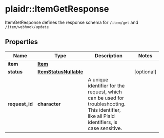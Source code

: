 # plaidr::ItemGetResponse

ItemGetResponse defines the response schema for `/item/get` and `/item/webhook/update`

## Properties
Name | Type | Description | Notes
------------ | ------------- | ------------- | -------------
**item** | [**Item**](Item.md) |  | 
**status** | [**ItemStatusNullable**](ItemStatusNullable.md) |  | [optional] 
**request_id** | **character** | A unique identifier for the request, which can be used for troubleshooting. This identifier, like all Plaid identifiers, is case sensitive. | 


